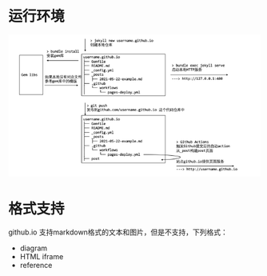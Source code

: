 # 运行环境



![](/assets/img/2021-05-23-how-to-build-this-site.png)



# 格式支持

github.io 支持markdown格式的文本和图片，但是不支持，下列格式：

- diagram
- HTML iframe
- reference







